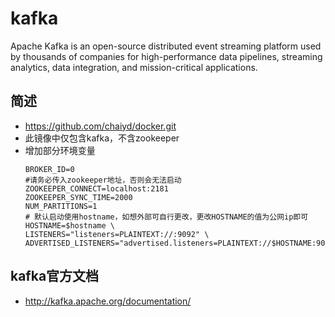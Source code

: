 # kafka

Apache Kafka is an open-source distributed event streaming platform used by thousands of companies for high-performance data pipelines, streaming analytics, data integration, and mission-critical applications.

## 简述
- https://github.com/chaiyd/docker.git
- 此镜像中仅包含kafka，不含zookeeper
- 增加部分环境变量
    ```
    BROKER_ID=0
    #请务必传入zookeeper地址，否则会无法启动
    ZOOKEEPER_CONNECT=localhost:2181
    ZOOKEEPER_SYNC_TIME=2000
    NUM_PARTITIONS=1
    # 默认启动使用hostname，如想外部可自行更改，更改HOSTNAME的值为公网ip即可
    HOSTNAME=$hostname \
    LISTENERS="listeners=PLAINTEXT://:9092" \
    ADVERTISED_LISTENERS="advertised.listeners=PLAINTEXT://$HOSTNAME:9092"
    ``` 

## kafka官方文档
- http://kafka.apache.org/documentation/
